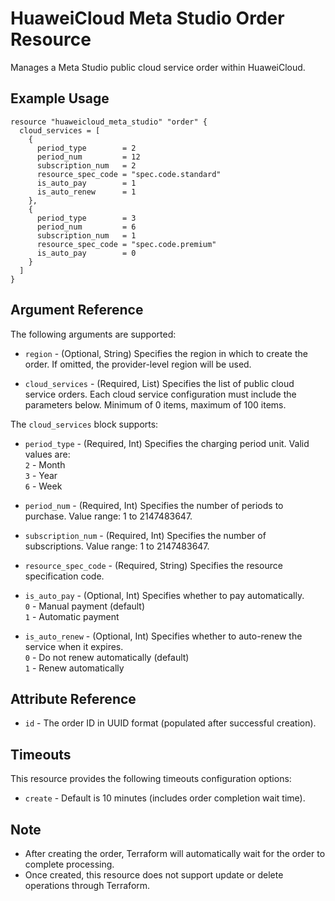 # HuaweiCloud Meta Studio Order Resource

Manages a Meta Studio public cloud service order within HuaweiCloud.

## Example Usage
```hcl
resource "huaweicloud_meta_studio" "order" {
  cloud_services = [
    {
      period_type        = 2
      period_num         = 12
      subscription_num   = 2
      resource_spec_code = "spec.code.standard"
      is_auto_pay        = 1
      is_auto_renew      = 1
    },
    {
      period_type        = 3
      period_num         = 6
      subscription_num   = 1
      resource_spec_code = "spec.code.premium"
      is_auto_pay        = 0
    }
  ]
}
```

## Argument Reference

The following arguments are supported:

* `region` - (Optional, String) Specifies the region in which to create the order. If omitted, the provider-level region will be used.

* `cloud_services` - (Required, List) Specifies the list of public cloud service orders. Each cloud service configuration must include the parameters below. Minimum of 0 items, maximum of 100 items.

The `cloud_services` block supports:

* `period_type` - (Required, Int) Specifies the charging period unit. Valid values are:  
  `2` - Month  
  `3` - Year  
  `6` - Week

* `period_num` - (Required, Int) Specifies the number of periods to purchase. Value range: 1 to 2147483647.

* `subscription_num` - (Required, Int) Specifies the number of subscriptions. Value range: 1 to 2147483647.

* `resource_spec_code` - (Required, String) Specifies the resource specification code.

* `is_auto_pay` - (Optional, Int) Specifies whether to pay automatically.  
  `0` - Manual payment (default)  
  `1` - Automatic payment

* `is_auto_renew` - (Optional, Int) Specifies whether to auto-renew the service when it expires.  
  `0` - Do not renew automatically (default)  
  `1` - Renew automatically

## Attribute Reference

* `id` - The order ID in UUID format (populated after successful creation).

## Timeouts

This resource provides the following timeouts configuration options:

* `create` - Default is 10 minutes (includes order completion wait time).

## Note

* After creating the order, Terraform will automatically wait for the order to complete processing.
* Once created, this resource does not support update or delete operations through Terraform.
